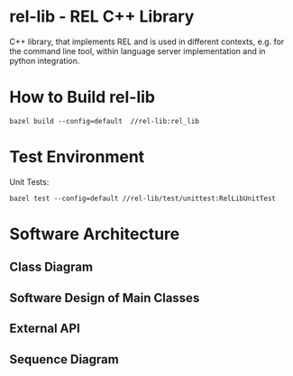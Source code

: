 # rel-lib - REL C++ Library 

C++ library, that implements REL and is used in different contexts, e.g. for the command line tool, within language server implementation and in python integration.

# How to Build rel-lib

```
bazel build --config=default  //rel-lib:rel_lib
``` 

# Test Environment

Unit Tests:

```
bazel test --config=default //rel-lib/test/unittest:RelLibUnitTest
```

# Software Architecture

## Class Diagram


## Software Design of Main Classes

## External API


## Sequence Diagram

